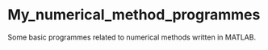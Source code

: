 # My_numerical_method_programmes
Some basic programmes related to numerical methods written in MATLAB.
